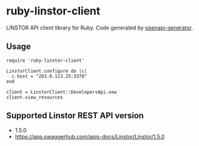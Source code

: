 # ruby-linstor-client
LINSTOR API client library for Ruby.
Code generated by [openapi-generator](https://github.com/OpenAPITools/openapi-generator).

## Usage

```
require 'ruby-linstor-client'

LinstorClient.configure do |c|
  c.host = "203.0.113.25:3370"
end

client = LinstorClient::DevelopersApi.new
client.view_resources
```

## Supported Linstor REST API version

* 1.5.0
* https://app.swaggerhub.com/apis-docs/Linstor/Linstor/1.5.0
